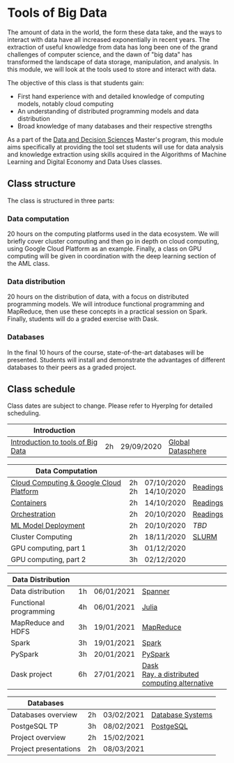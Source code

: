 # Tools of Big Data

The amount of data in the world, the form these data take, and the ways to
interact with data have all increased exponentially in recent years. The
extraction of useful knowledge from data has long been one of the grand
challenges of computer science, and the dawn of "big data" has transformed the
landscape of data storage, manipulation, and analysis. In this module, we will
look at the tools used to store and interact with data.

The objective of this class is that students gain:

+ First hand experience with and detailed knowledge of computing models, notably cloud computing
+ An understanding of distributed programming models and data distribution
+ Broad knowledge of many databases and their respective strengths

As a part of the [Data and Decision Sciences](https://supaerodatascience.github.io/)
Master's program, this module aims specifically at providing the tool set
students will use for data analysis and knowledge extraction using skills
acquired in the Algorithms of Machine Learning and Digital Economy and Data Uses
classes.

## Class structure

The class is structured in three parts:

### Data computation

  20 hours on the computing platforms used in the data ecosystem. We will
  briefly cover cluster computing and then go in depth on cloud computing, using
  Google Cloud Platform as an example. Finally, a class on GPU computing will be
  given in coordination with the deep learning section of the AML class.

### Data distribution

  20 hours on the distribution of data, with a focus on distributed programming
  models. We will introduce functional programming and MapReduce, then use these
  concepts in a practical session on Spark. Finally, students will do a graded
  exercise with Dask.

### Databases

  In the final 10 hours of the course, state-of-the-art databases will be
  presented. Students will install and demonstrate the advantages of different
  databases to their peers as a graded project.

## Class schedule

Class dates are subject to change. Please refer to Hyerplng for detailed scheduling.

Introduction | | | |
--- | --- | --- | ---
[Introduction to tools of Big Data](1_introduction) | 2h | 29/09/2020 | [Global Datasphere](readings/idc_data.pdf)

Data Computation | | | |
--- | --- | --- | ---
[Cloud Computing & Google Cloud Platform](2_data_computation#cloud-computing-4h) | 2h <br />2h | 07/10/2020 <br /> 14/10/2020| [Readings](2_data_computation#about-cloud-computing)
[Containers](2_data_computation#containers-2h) | 2h| 14/10/2020| [Readings](2_data_computation#about-containers)
[Orchestration](2_data_computation#orchestration-2h) | 2h | 20/10/2020 | [Readings](2_data_computation#about-orchestration)
[ML Model Deployment](2_data_computation#deployment-2h) | 2h | 20/10/2020 | *TBD*
Cluster Computing | 2h | 18/11/2020 | [SLURM](readings/slurm.pdf)
GPU computing, part 1 | 3h | 01/12/2020 |
GPU computing, part 2 | 3h | 02/12/2020 |

Data Distribution | | | |
--- | --- | --- | ---
Data distribution | 1h | 06/01/2021 | [Spanner](readings/spanner.pdf)
Functional programming | 4h | 06/01/2021 | [Julia](readings/julia.pdf)
MapReduce and HDFS | 3h | 19/01/2021 | [MapReduce](readings/mapreduce.pdf)
Spark | 3h | 19/01/2021 | [Spark](readings/spark.pdf)
PySpark | 3h | 20/01/2021 | [PySpark](https://spark.apache.org/docs/latest/api/python/pyspark.html)
Dask project | 6h | 27/01/2021 | [Dask](readings/dask.pdf) <br> [Ray, a distributed computing alternative](https://docs.ray.io/en/latest/whitepaper.html)

Databases | | | |
--- | --- | --- | ---
Databases overview | 2h | 03/02/2021 | [Database Systems](readings/fntdb07-architecture.pdf)
PostgeSQL TP | 3h | 08/02/2021 | [PostgeSQL](https://www.postgresql.org/docs/manuals/)
Project overview | 2h | 15/02/2021 |
Project presentations | 2h | 08/03/2021 |
